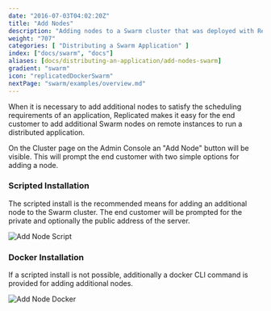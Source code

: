```yaml
---
date: "2016-07-03T04:02:20Z"
title: "Add Nodes"
description: "Adding nodes to a Swarm cluster that was deployed with Replicated"
weight: "707"
categories: [ "Distributing a Swarm Application" ]
index: ["docs/swarm", "docs"]
aliases: [docs/distributing-an-application/add-nodes-swarm]
gradient: "swarm"
icon: "replicatedDockerSwarm"
nextPage: "swarm/examples/overview.md"
---
```


When it is necessary to add additional nodes to satisfy the scheduling requirements of an application, Replicated makes it easy for the end customer to add additional Swarm nodes on remote instances to run a distributed application.

On the Cluster page on the Admin Console an "Add Node" button will be visible. This will prompt the end customer with two simple options for adding a node.

### Scripted Installation
The scripted install is the recommended means for adding an additional node to the Swarm cluster. The end customer will be prompted for the private and optionally the public address of the server.

![Add Node Script](/images/post-screens/add-node-swarm-script.png)

### Docker Installation
If a scripted install is not possible, additionally a docker CLI command is provided for adding additional nodes.

![Add Node Docker](/images/post-screens/add-node-swarm-docker.png)
